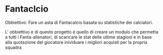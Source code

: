 # Fantaclcio

Obbiettivo:
Fare un asta di Fantacalcio basata su statistiche dei calciatori.

L' obbiettivo e di questo progetto é quello di creare un modulo che permetta a tutti i Fanta-allenatori, di scaricare le stat delle ultime stagioni e in base alla quotazione del giocatore inividuare i migliori acquisti per la propria squadra


